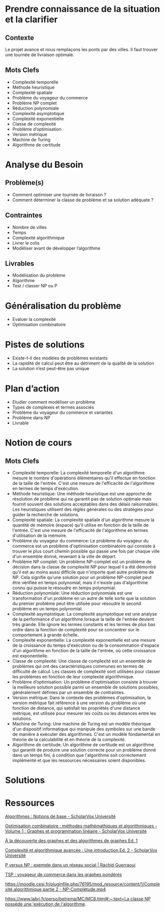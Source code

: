 # Prendre connaissance de la situation et la clarifier

## Contexte

Le projet avance et nous remplaçons les ponts par des villes. Il faut trouver une tournée de livraison optimale. 

## Mots Clefs

- Complexité temporelle
- Méthode heuristique
- Complexité spatiale
- Problème du voyageur du commerce
- Problème NP complet
- Réduction polynomiale
- Complexité asymptotique
- Complexité exponentielle
- Classe de complexité
- Problème d’optimisation
- Version métrique
- Machine de Turing
- Algorithme de certitude

# **Analyse du Besoin**

## **Problème(s)**

- Comment optimiser une tournée de livraison ?
- Comment déterminer la classe de problème et sa solution adéquate ?

## **Contraintes**

- Nombre de villes
- Temps
- Complexité algorithmique
- Livrer le colis
- Modéliser avant de développer l’algorithme

## **Livrables**

- Modélisation du problème
- Algorithme
- Test / classer NP ou P

# **Généralisation du problème**

- Evaluer la complexité
- Optimisation combinatoire

# Pistes de solutions

- Existe-t-il des modèles de problèmes existants
- La rapidité de calcul peut être au détriment de la qualité de la solution
- La solution n’est peut-être pas unique

# **Plan d’action**

- Etudier comment modéliser un problème
- Types de complexes et termes associés
- Problème du voyageur du commerce et variantes
- Problème dans NP
- Livrable

# **Notion de cours**

## Mots Clefs

- Complexité temporelle: La complexité temporelle d'un algorithme mesure le nombre d'opérations élémentaires qu'il effectue en fonction de la taille de l'entrée. C'est une mesure de l'efficacité de l'algorithme en termes de temps d'exécution.
- Méthode heuristique: Une méthode heuristique est une approche de résolution de problème qui ne garantit pas de solution optimale mais fournit souvent des solutions acceptables dans des délais raisonnables. Les heuristiques utilisent des règles générales ou des stratégies pour guider la recherche de solutions.
- Complexité spatiale: La complexité spatiale d'un algorithme mesure la quantité de mémoire (espace) qu'il utilise en fonction de la taille de l'entrée. C'est une mesure de l'efficacité de l'algorithme en termes d'utilisation de la mémoire.
- Problème du voyageur du commerce: Le problème du voyageur du commerce est un problème d'optimisation combinatoire qui consiste à trouver le plus court chemin possible qui passe une fois par chaque ville d'un ensemble donné, revenant à la ville de départ.
- Problème NP complet: Un problème NP-complet est un problème de décision dans la classe de complexité NP pour lequel il a été démontré qu'il est au moins aussi difficile que n'importe quel autre problème de NP. Cela signifie qu'une solution pour un problème NP-complet peut être vérifiée en temps polynomial, mais il n'existe pas d'algorithme connu qui puisse le résoudre en temps polynomial.
- Réduction polynomiale: Une réduction polynomiale est une transformation d'un problème en un autre de telle sorte que la solution du premier problème peut être utilisée pour résoudre le second problème en un temps polynomial.
- Complexité asymptotique: La complexité asymptotique est une analyse de la performance d'un algorithme lorsque la taille de l'entrée devient très grande. Elle ignore les termes constants et les termes de plus bas ordre dans la fonction de complexité pour se concentrer sur le comportement à grande échelle.
- Complexité exponentielle: La complexité exponentielle est une mesure de la croissance du temps d'exécution ou de la consommation d'espace d'un algorithme en fonction de la taille de l'entrée, où cette croissance est exponentielle.
- Classe de complexité: Une classe de complexité est un ensemble de problèmes qui ont des caractéristiques communes en termes de difficulté de calcul. Les classes de complexité sont utilisées pour classer les problèmes en fonction de leur complexité algorithmique.
- Problème d’optimisation: Un problème d'optimisation consiste à trouver la meilleure solution possible parmi un ensemble de solutions possibles, généralement définies par un ensemble de contraintes.
- Version métrique: Dans le contexte des problèmes d'optimisation, la version métrique fait référence à une version du problème où une fonction de distance, qui satisfait les propriétés d'une distance métrique, est utilisée pour mesurer les coûts ou les distances entre les solutions.
- Machine de Turing: Une machine de Turing est un modèle théorique d'un dispositif informatique qui manipule des symboles sur une bande de manière à exécuter des algorithmes. C'est un modèle fondamental en théorie de la calculabilité et en théorie de la complexité.
- Algorithme de certitude: Un algorithme de certitude est un algorithme qui garantit de produire une solution correcte pour un problème donné dans un temps fini, à condition que l'algorithme soit correctement implémenté et que les ressources nécessaires soient disponibles.

# Solutions

# Ressources

[Algorithmes : Notions de base - ScholarVox Université](https://univ.scholarvox.com/reader/docid/88817457/page/195)

[Optimisation combinatoire : méthodes mathémathiques et algorithmiques - Volume 1 : Graphes et programmation linéaire - ScholarVox Université](https://univ.scholarvox.com/reader/docid/88853626/page/43)

[À la découverte des graphes et des algorithmes de graphes Ed. 1](https://univ.scholarvox.com/catalog/book/docid/88840776)

[Complexité et algorithmique avancée : Une introduction Ed. 2 - ScholarVox Université](https://univ.scholarvox.com/reader/docid/88814753)

[P versus NP : exemple dans un réseau social | Rachid Guerraoui](https://www.youtube.com/watch?v=rkDlTQFucBM)

[TSP : voyageur de commerce dans les graphes pondérés](https://www.youtube.com/watch?v=yqH11OHfN2U)

[https://moodle.cesi.fr/pluginfile.php/76195/mod_resource/content/1/Complexité algorithmique partie 2 - NP-Complétude.mp4](https://moodle.cesi.fr/pluginfile.php/76195/mod_resource/content/1/Complexit%C3%A9%20algorithmique%20partie%202%20-%20NP-Compl%C3%A9tude.mp4)

[https://www.labri.fr/perso/betrema/MC/MC8.html#:~:text=La classe NP possède une,'exécution de l'algorithme](https://www.labri.fr/perso/betrema/MC/MC8.html#:~:text=La%20classe%20NP%20poss%C3%A8de%20une,'ex%C3%A9cution%20de%20l'algorithme).